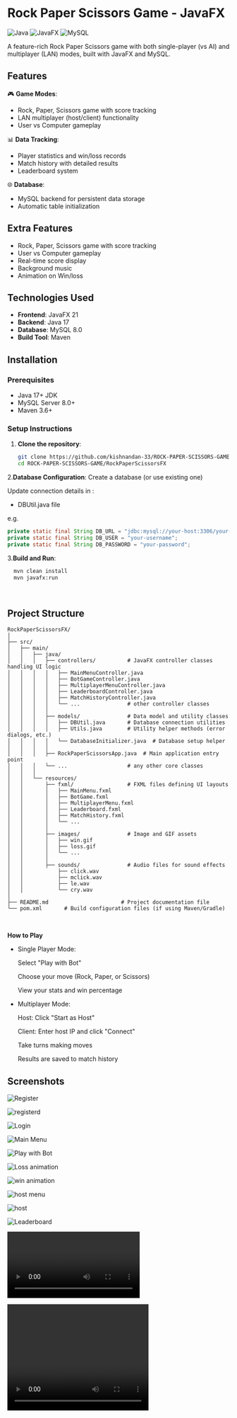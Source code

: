 # Rock Paper Scissors Game - JavaFX

![Java](https://img.shields.io/badge/Java-17%2B-blue)
![JavaFX](https://img.shields.io/badge/JavaFX-21-orange)
![MySQL](https://img.shields.io/badge/MySQL-8.0-lightblue)

A feature-rich Rock Paper Scissors game with both single-player (vs AI) and multiplayer (LAN) modes, built with JavaFX and MySQL.

## Features

🎮 **Game Modes**:
- Rock, Paper, Scissors game with score tracking
- LAN multiplayer (host/client) functionality
- User vs Computer gameplay
  

📊 **Data Tracking**:
- Player statistics and win/loss records
- Match history with detailed results
- Leaderboard system

🌐 **Database**:
- MySQL backend for persistent data storage
- Automatic table initialization

  
## Extra Features
- Rock, Paper, Scissors game with score tracking
- User vs Computer gameplay
- Real-time score display
- Background music
- Animation on Win/loss

## Technologies Used

- **Frontend**: JavaFX 21
- **Backend**: Java 17
- **Database**: MySQL 8.0
- **Build Tool**: Maven

## Installation

### Prerequisites
- Java 17+ JDK
- MySQL Server 8.0+
- Maven 3.6+

### Setup Instructions

1. **Clone the repository**:
   ```bash
   git clone https://github.com/kishnandan-33/ROCK-PAPER-SCISSORS-GAME.git
   cd ROCK-PAPER-SCISSORS-GAME/RockPaperScissorsFX

2.**Database Configuration**:
Create a database (or use existing one)

Update connection details in :

- DBUtil.java file
  

e.g.
```java
private static final String DB_URL = "jdbc:mysql://your-host:3306/your-database";
private static final String DB_USER = "your-username";
private static final String DB_PASSWORD = "your-password";
```

3.**Build and Run**:

```bash
  mvn clean install
  mvn javafx:run
```
<br>

## Project Structure
```
RockPaperScissorsFX/
│
├── src/
│   ├── main/
│   │   ├── java/
│   │   │   ├── controllers/          # JavaFX controller classes handling UI logic
│   │   │   │   ├── MainMenuController.java
│   │   │   │   ├── BotGameController.java
│   │   │   │   ├── MultiplayerMenuController.java
│   │   │   │   ├── LeaderboardController.java
│   │   │   │   ├── MatchHistoryController.java
│   │   │   │   └── ...               # other controller classes
│   │   │   │
│   │   │   ├── models/               # Data model and utility classes
│   │   │   │   ├── DBUtil.java       # Database connection utilities
│   │   │   │   ├── Utils.java        # Utility helper methods (error dialogs, etc.)
│   │   │   │   └── DatabaseInitializer.java  # Database setup helper
│   │   │   │
│   │   │   ├── RockPaperScissorsApp.java  # Main application entry point
│   │   │   └── ...                   # any other core classes
│   │   │
│   │   └── resources/
│   │       ├── fxml/                 # FXML files defining UI layouts
│   │       │   ├── MainMenu.fxml
│   │       │   ├── BotGame.fxml
│   │       │   ├── MultiplayerMenu.fxml
│   │       │   ├── Leaderboard.fxml
│   │       │   ├── MatchHistory.fxml
│   │       │   └── ...
│   │       │
│   │       ├── images/               # Image and GIF assets
│   │       │   ├── win.gif
│   │       │   ├── loss.gif
│   │       │   └── ...
│   │       │
│   │       ├── sounds/               # Audio files for sound effects
│   │           ├── click.wav
│   │           ├── mclick.wav
│   │           ├── le.wav
│   │           └── cry.wav
│
├── README.md                       # Project documentation file       
└── pom.xml       # Build configuration files (if using Maven/Gradle)

```
<br>

**How to Play**
- Single Player Mode:
  
  Select "Play with Bot"
  
  Choose your move (Rock, Paper, or Scissors)

  View your stats and win percentage

- Multiplayer Mode:

  Host: Click "Start as Host"

  Client: Enter host IP and click "Connect"

  Take turns making moves

  Results are saved to match history



## Screenshots

![Register](imgs/Screenshot%202025-06-10%20103827.png)

![registerd](imgs/Screenshot%202025-06-10%20103844.png)

![Login](imgs/Screenshot%202025-06-10%20103910.png)

![Main Menu](imgs/Screenshot%202025-06-10%20103932.png)

![Play with Bot](imgs/Screenshot%202025-06-10%20104005.png)

![Loss animation](imgs/Screenshot%202025-05-25%20220542.png)

![win animation](imgs/Screenshot%202025-06-10%20104035.png)

![host menu](imgs/Screenshot%202025-06-10%20104118.png)

![host](imgs/Screenshot%202025-06-10%20104128.png)

![Leaderboard](imgs/Screenshot%202025-06-10%20104158.png)

![video](imgs/https://github.com/kishnandan-33/ROCK-PAPER-SCISSORS-GAME/raw/refs/heads/main/imgs/2025-06-10%2012-00-02.mp4)

<video width="320" height="240" controls>
  <source src="imgs/2025-06-10%2012-00-02.mp4" type="video/mp4">
</video>
